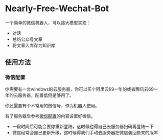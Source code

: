 # Nearly-Free-Wechat-Bot

一个简单的微信机器人，可以接大模型实现：
- 对话
- 总结公众号文章
- 将文章入库存为知识库

## 使用方法

### 微信配置

你需要有一台windows的云服务器，你可以买个阿里云99一年的或者腾讯云69一年的云服务器，配置低但是够用了。

你还需要有个不常用的微信号，作为机器人使用。

有了服务器后参考[微信配置](./wechat_server/readme.md)的内容设置好微信。

- 一段时间后可能会要你重新登陆，这时候也得自己去服务器扫码再登陆一下
- 微信经常会自己更新升级，这时候得我们手动去服务器把微信装回原来的版本
